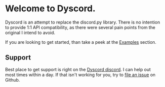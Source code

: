 # Welcome to Dyscord.

Dyscord is an attempt to replace the discord.py library. There is no intention to provide 1:1 API compatibility, as there were several pain points from the original I intend to avoid.

If you are looking to get started, than take a peek at the [Examples](#examples/examples) section.

## Support

Best place to get support is right on the [Dyscord discord](https://discord.gg/Q9NFzgZx). I can help out most times within a day. If that isn't working for you, try to [file an issue](https://github.com/isbe-house/dyscord/issues/new/choose) on Github.
